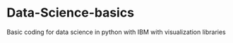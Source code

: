 # Data-Science-basics
Basic coding for data science in python with IBM with visualization libraries
